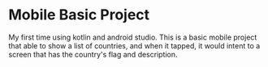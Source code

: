 # Mobile Basic Project
My first time using kotlin and android studio. This is a basic mobile project that able to show a list of countries, and when it tapped, it would intent to a screen that has the country's flag and description.
